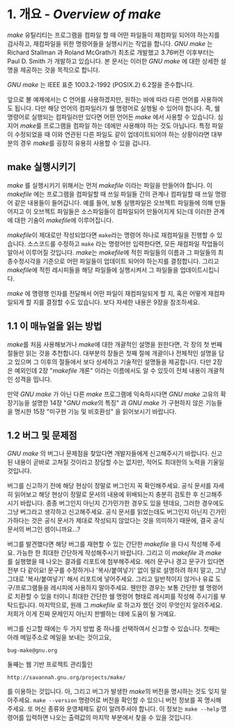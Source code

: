# 1. 개요 - _Overview of make_

*make* 유틸리티는 프로그램을 컴파일 할 때 어떤 파일들이 재컴파일 되어야 하는지를 검사하고, 재컴파일을 위한 명령어들을 실행시키는 작업을 합니다.
*GNU make* 는 Richard Stallman 과 Roland McGrath가 최초로 개발했고 3.76버전 이후부터는 Paul D. Smith 가 개발하고 있습니다.
본 문서는 이러한 *GNU make* 에 대한 상세한 설명을 제공하는 것을 목적으로 합니다.

*GNU make* 는 IEEE 표준 1003.2-1992 (POSIX.2) 6.2절을 준수합니다.

앞으로 볼 예제에서는 C 언어를 사용하겠지만, 원하는 바에 따라 다른 언어를 사용하여도 됩니다. 다만 해당 언어의 컴파일러가 쉘 명령어로 실행될 수 있어야 합니다.
즉, 쉘 명령어로 실행되는 컴파일러만 있다면 어떤 언어든 *make* 에서 사용할 수 있습니다.
심지어 *make*를 프로그램을 컴파일 하는 데에만 사용해야 하는 것도 아닙니다.
특정 파일이 수정되었을 때 이와 연관된 다른 파일도 같이 업데이트되어야 하는 상황이라면 대부분의 경우 *make*를 굉장히 유용히 사용할 수 있을 겁니다.

## make 실행시키기

*make* 를 실행시키기 위해서는 먼저 *makefile* 이라는 파일을 만들어야 합니다. 이 *makefile* 에는 프로그램을 컴파일할 때 쓰일 파일들 간의 관계나 컴파일할 때 쓰일 명령어 같은 내용들이 들어갑니다.
예를 들어, 보통 실행파일은 오브젝트 파일들에 의해 만들어지고 이 오브젝트 파일들은 소스파일들이 컴파일되어 만들어지게 되는데 이러한 관계에 대한 기술이 *makefile*에 이루어집니다.

*makefile*이 제대로만 작성되었다면 `make`라는 명령어 하나로 재컴파일을 진행할 수 있습니다. 소스코드를 수정하고 `make` 라는 명령어만 입력한다면, 모든 재컴파일 작업들이 알아서 이루어질 것입니다.
*make*는 *makefile*에 적힌 파일들의 이름과 그 파일들의 최종수정시각을 기준으로 어떤 파일들이 업데이트 되어야 하는지를 결정합니다.
그리고 *makefile*에 적힌 레시피들을 해당 파일들에 실행시켜서 그 파일들을 업데이트시킵니다.

*make* 에 명령행 인자를 전달해서 어떤 파일이 재컴파일되게 할 지, 혹은 어떻게 재컴파일되게 할 지를 결정할 수도 있습니다. 보다 자세한 내용은 9장을 참조하세요.

## 1.1 이 매뉴얼을 읽는 방법
*make*를 처음 사용해보거나 *make*에 대한 개괄적인 설명을 원한다면, 각 장의 첫 번째 절들만 읽는 것을 추천합니다.
대부분의 장들은 첫째 절에 개괄이나 전체적인 설명을 담고 있으며 그 이후의 절들에서 보다 상세하고 기술적인 설명들을 제공합니다.
다만 2장은 예외인데 2장 "*makefile* 개론" 이라는 이름에서도 알 수 있듯이 전체 내용이 개괄적인 성격을 띱니다.

만약 *GNU make* 가 아닌 다른 *make* 프로그램에 익숙하시다면 *GNU make* 고유의 확장기능을 설명한 14장 "*GNU make*의 특징" 과 *GNU make* 가 구현하지 않은 기능들을 명시한 15장 "미구현 기능 및 비호환성" 을 읽어보시기 바랍니다.

## 1.2 버그 및 문제점
*GNU make* 의 버그나 문제점을 찾았다면 개발자들에게 신고해주시기 바랍니다. 신고된 내용이 곧바로 고쳐질 것이라고 장담할 수는 없지만, 적어도 최대한의 노력을 기울일 것입니다.

버그를 신고하기 전에 해당 현상이 정말로 버그인지 꼭 확인해주세요. 공식 문서를 자세히 읽어보고 해당 현상이 정말로 문서의 내용에 위배되는지 충분히 검토한 후 신고해주시기 바랍니다.
종종 버그인지 아닌지 긴가민가한 경우도 있을 텐데요, 그러한 경우에도 그냥 버그라고 생각하고 신고해주세요.
공식 문서를 읽었는데도 버그인지 아닌지 긴가민가하다는 것은 공식 문서가 제대로 작성되지 않았다는 것을 의미하기 때문에, 결국 공식 문서의 버그인 셈이니까요...?

버그를 발견했다면 해당 버그를 재현할 수 있는 간단한 *makefile* 을 다시 작성해 주세요. 가능한 한 최대한 간단하게 작성해주시기 바랍니다.
그리고 이 *makefile* 과 *make* 를 실행했을 때 나오는 결과를 리포트에 첨부해주세요.
에러 문구나 경고 문구가 있다면 전부 다 같이요!
문구를 수정하거나 '복사/붙여넣기' 없이 말로 설명하려 하지 말고, 그냥 그대로 '복사/붙여넣기' 해서 리포트에 넣어주세요.
그리고 일반적이지 않거나 유료 도구/프로그램들을 레시피에 사용하지 말아주세요. 웬만한 경우는 보통 간단한 쉘 명령어로 치환할 수 있을 터이니 최대한 간단한 쉘 명령어 형태로 레시피를 작성해 주시기를 부탁드립니다.
마지막으로, 원래 그 *makefile* 로 하고자 했던 것이 무엇인지 알려주세요. 저희가 이게 진짜 문제인지 아닌지 판별하는 데에 도움이 될 거예요.

버그를 신고할 때에는 두 가지 방법 중 하나를 선택하여서 신고할 수 있습니다.
첫째는 아래 메일주소로 메일을 보내는 것이고요,
```
bug-make@gnu.org
```
둘째는 웹 기반 프로젝트 관리툴인
```
http://savannah.gnu.org/projects/make/
```
를 이용하는 것입니다.
아, 그리고 버그가 발생한 *make*의 버전을 명시하는 것도 잊지 말아주세요. `make --version` 명령어로 버전을 확인할 수 있으니 버전 정보를 꼭 명시해주세요.
또 머신 종류와 운영체제도 같이 알려주셔야 합니다. 이 정보는 `make --help` 명령어를 입력하면 나오는 출력값의 마지막 부분에서 찾을 수 있을 것입니다.
